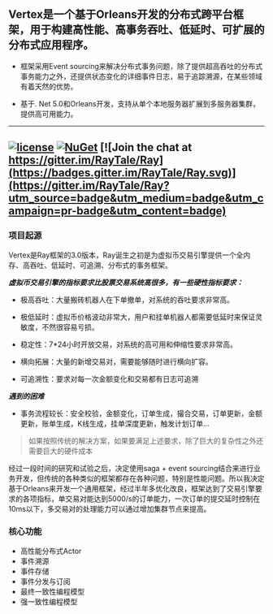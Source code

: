 ## Vertex是一个基于Orleans开发的分布式跨平台框架，用于构建高性能、高事务吞吐、低延时、可扩展的分布式应用程序。

* 框架采用Event sourcing来解决分布式事务问题，除了提供超高吞吐的分布式事务能力之外，还提供状态变化的详细事件日志，易于追踪溯源，在某些领域有着天然的优势。
  
* 基于. Net 5.0和Orleans开发，支持从单个本地服务器扩展到多服务器集群，提供高可用能力。

---
[![license](https://img.shields.io/github/license/RayTale/Vertex)](https://github.com/RayTale/Vertex/blob/main/LICENSE)
[![NuGet](https://img.shields.io/nuget/v/Vertex.Runtime.svg?style=flat)](https://www.nuget.org/profiles/uless)
[![Join the chat at https://gitter.im/RayTale/Ray](https://badges.gitter.im/RayTale/Ray.svg)](https://gitter.im/RayTale/Ray?utm_source=badge&utm_medium=badge&utm_campaign=pr-badge&utm_content=badge)
---

### 项目起源

Vertex是Ray框架的3.0版本，Ray诞生之初是为虚拟币交易引擎提供一个全内存、高吞吐、低延时、可追溯、分布式的事务框架。

*__虚拟币交易引擎的指标要求比股票交易系统高很多，有一些硬性指标要求：__*
  
* 极高吞吐：大量搬砖机器人在下单撤单，对系统的吞吐要求非常高。
  
* 极低延时：虚拟币价格波动非常大，用户和挂单机器人都需要低延时来保证灵敏度，不然很容易亏损。
  
* 稳定性：7*24小时开放交易，对系统的高可用和伸缩性要求非常高。
  
* 横向拓展：大量的新增交易对，需要能够随时进行横向扩容。
  
* 可追溯性：要求对每一次金额变化和交易都有日志可追溯
  
*__遇到的困难__* 

* 事务流程较长：安全校验，金额变化，订单生成，撮合交易，订单更新，金额更新，账单生成，K线生成，挂单深度更新，触发计划订单...
  
> 如果按照传统的解决方案，如果要满足上述要求，除了巨大的复杂性之外还需要巨大的硬件成本
  
经过一段时间的研究和试验之后，决定使用saga + event sourcing结合来进行业务开发，但传统的各种类似的框架都存在各种问题，特别是性能问题。所以我决定基于Orleans来开发一个通用框架，经过半年多优化改良，框架达到了交易引擎要求的各项指标，单交易对能达到5000/s的订单能力，一次订单的提交延时控制在10ms以下，多交易对的处理能力可以通过增加集群节点来提高。

### 核心功能

* 高性能分布式Actor
* 事件溯源
* 事件存储
* 事件分发与订阅
* 最终一致性编程模型
* 强一致性编程模型

  
